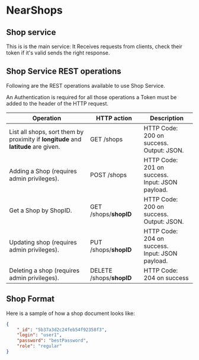 # NearShops
## Shop service
This is is the main service: It Receives requests from clients, check their token if it's valid sends the right response.

## Shop Service REST operations
Following are the REST operations available to use Shop Service.

An Authentication is required for all those operations a Token must be added to the header of the HTTP request. 

|Operation|	HTTP action|Description|
|-----------------------------------------------------------------------------------|------------------------|---------------------------------------------------|
|List all shops, sort them by proximity if **longitude** and **latitude** are given.|GET /shops              |HTTP Code: 200 on success.<br/>Output: JSON.       |
|Adding a Shop (requires admin privileges).                                         |POST /shops             |HTTP Code: 201 on success.<br>Input: JSON payload. |
|Get a Shop by ShopID.                                                              |GET /shops/**shopID**   |HTTP Code: 200 on success.<br/>Output: JSON.       |
|Updating shop (requires admin privileges).                                         |PUT /shops/**shopID**   |HTTP Code: 204 on success.<br/>Input: JSON payload.|
|Deleting a shop (requires admin privileges).                                       |DELETE /shops/**shopID**|HTTP Code: 204 on success                          |

## Shop Format
Here is a sample of how a shop document looks like:
```json
{
    "_id": "5b37a3d2c24feb54f92358f3",
    "login": "user1",
    "password": "bestPassword",
    "role": "regular"
}
```